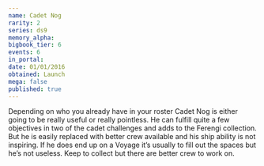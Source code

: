 ```yaml
---
name: Cadet Nog
rarity: 2
series: ds9
memory_alpha:
bigbook_tier: 6
events: 6
in_portal:
date: 01/01/2016
obtained: Launch
mega: false
published: true
---
```


Depending on who you already have in your roster Cadet Nog is either going to be really useful or really pointless. He can fulfill quite a few objectives in two of the cadet challenges and adds to the Ferengi collection. But he is easily replaced with better crew available and his ship ability is not inspiring. If he does end up on a Voyage it’s usually to fill out the spaces but he’s not useless. Keep to collect but there are better crew to work on.

